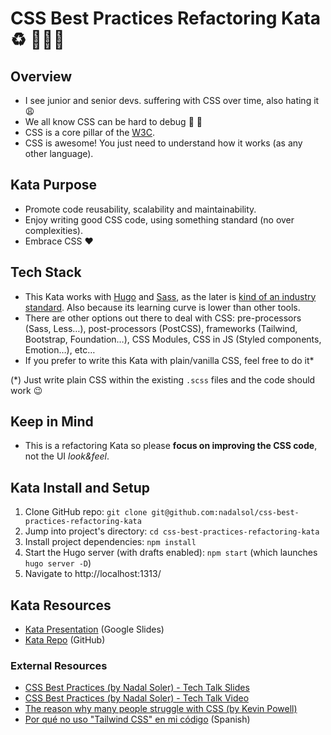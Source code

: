 # CSS Best Practices Refactoring Kata ♻️ 🧑🏼‍🎨

## Overview

- I see junior and senior devs. suffering with CSS over time, also hating it 😩
- We all know CSS can be hard to debug 🤔 🐞
- CSS is a core pillar of the [W3C](https://www.w3.org/Style/CSS/).
- CSS is awesome! You just need to understand how it works (as any other language).

## Kata Purpose

- Promote code reusability, scalability and maintainability.
- Enjoy writing good CSS code, using something standard (no over complexities).
- Embrace CSS ♥️

## Tech Stack

- This Kata works with [Hugo](https://gohugo.io/) and [Sass](https://sass-lang.com/), as the later is [kind of an industry standard](https://2022.stateofcss.com/en-US/other-tools/). Also because its learning curve is lower than other tools.
- There are other options out there to deal with CSS: pre-processors (Sass, Less…), post-processors (PostCSS), frameworks (Tailwind, Bootstrap, Foundation…), CSS Modules, CSS in JS (Styled components, Emotion…), etc…
- If you prefer to write this Kata with plain/vanilla CSS, feel free to do it\*

(\*) Just write plain CSS within the existing `.scss` files and the code should work 😉

## Keep in Mind

- This is a refactoring Kata so please **focus on improving the CSS code**, not the UI _look&feel_.

## Kata Install and Setup

1. Clone GitHub repo: `git clone git@github.com:nadalsol/css-best-practices-refactoring-kata`
2. Jump into project's directory: `cd css-best-practices-refactoring-kata`
3. Install project dependencies: `npm install`
4. Start the Hugo server (with drafts enabled): `npm start` (which launches `hugo server -D`)
5. Navigate to http://localhost:1313/

## Kata Resources

- [Kata Presentation](https://docs.google.com/presentation/d/1Et1VnhMH1DKiWya7v2pNRPTsXCosXsJhY4A3gi7K4Jw/edit?usp=sharing) (Google Slides)
- [Kata Repo](https://github.com/nadalsol/css-best-practices-refactoring-kata) (GitHub)

### External Resources

- [CSS Best Practices (by Nadal Soler) - Tech Talk Slides](https://github.com/nadalsol/css-best-practices)
- [CSS Best Practices (by Nadal Soler) - Tech Talk Video](https://www.canva.com/design/DAFbOGSCm7s/PAoKzDBY0CVpOiDTZOVJLw/watch?utm_content=DAFbOGSCm7s)
- [The reason why many people struggle with CSS (by Kevin Powell)](https://www.youtube.com/watch?v=A6IpZ2GlMM4)
- [Por qué no uso "Tailwind CSS" en mi código](https://www.youtube.com/watch?v=lURtd-oneaM) (Spanish)

